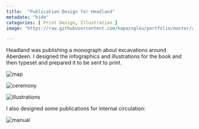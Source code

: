 ```yaml
---
title:  "Publication Design for Headland"
metadate: "hide"
categories: [ Print Design, Illustration ]
image: "https://raw.githubusercontent.com/kapazoglou/portfolio/master/assets/images/item/highway-through-history_Page_001.png"

---
```


Headland was publishing a monograph about excavations around Aberdeen. I designed the infographics and illustrations for the book and then typeset and prepared it to be sent to print.

![map](https://raw.githubusercontent.com/kapazoglou/portfolio/master/assets/images/item/highway-through-history_Page_024.png)

![ceremony](https://raw.githubusercontent.com/kapazoglou/portfolio/master/assets/images/item/highway-through-history_Page_079.png)

![illustrations](https://raw.githubusercontent.com/kapazoglou/portfolio/master/assets/images/item/gra_7.png)

I also designed some publications for internal circulation:

![manual](https://raw.githubusercontent.com/kapazoglou/portfolio/master/assets/images/item/gra_10.png)
